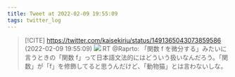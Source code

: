 ```yaml
---
title: Tweet at 2022-02-09 19:55:09
tags: twitter_log
---
```


> [!CITE] https://twitter.com/kaisekiriu/status/1491365043073859586 (2022-02-09 19:55:09)
> ![](https://twitter.com/kaisekiriu/status/1491365043073859586)
> RT @Raprto: 「関数 f を微分する」みたいに言うときの「関数 f」って日本語文法的にはどういう扱いなんだろう。「関数」が「f」を修飾してると思うんだけど、「動物猫」とは言わないしな。
